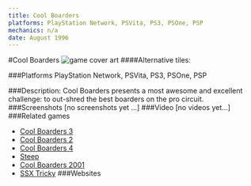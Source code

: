 ```yaml
---
title: Cool Boarders
platforms: PlayStation Network, PSVita, PS3, PSOne, PSP
mechanics: n/a
date: August 1996
---
```

#Cool Boarders
![game cover art](//images.igdb.com/igdb/image/upload/t_cover_big/rtaarsi7wlotxqgvsyi7.jpg "Logo Title Text 1")
####Alternative tiles:

###Platforms
PlayStation Network, PSVita, PS3, PSOne, PSP

###Description:
Cool Boarders presents a most awesome and excellent challenge: to out-shred the best boarders on the pro circuit.
###Screenshots
[no screenshots yet ...]
###Video
[no videos yet...]
###Related games
* [Cool Boarders 3](/games/cool-boarders-3-26130/)
* [Cool Boarders 2](/games/cool-boarders-2-26115/)
* [Cool Boarders 4](/games/cool-boarders-4-26131/)
* [Steep](/games/steep-19554/)
* [Cool Boarders 2001](/games/cool-boarders-2001-26135/)
* [SSX Tricky](/games/ssx-tricky-4176/)
###Websites

